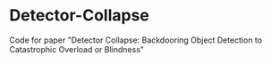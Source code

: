 # Detector-Collapse
Code for paper "Detector Collapse: Backdooring Object Detection to Catastrophic Overload or Blindness"
